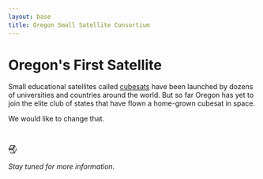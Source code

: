 ```yaml
---
layout: base
title: Oregon Small Satellite Consortium
---
```



# Oregon's First Satellite

Small educational satellites called [cubesats](http://en.wikipedia.org/wiki/CubeSat) have been launched by dozens of universities and countries around the world. But so far Oregon has yet to join the elite club of states that have flown a home-grown cubesat in space.

We would like to change that.

&nbsp;

![](/assets/img/cube.png)

_Stay tuned for more information._
